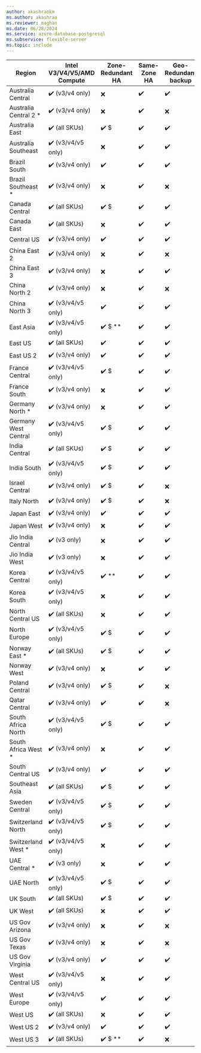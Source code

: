 ```yaml
---
author: akashraokm
ms.author: akashrao
ms.reviewer: maghan
ms.date: 06/28/2024
ms.service: azure-database-postgresql
ms.subservice: flexible-server
ms.topic: include
---
```

| Region | Intel V3/V4/V5/AMD Compute | Zone-Redundant HA | Same-Zone HA | Geo-Redundant backup | 
| ------ | -------------------------- | ----------------- | ------------ | -------------------- | 
| Australia Central | :heavy_check_mark: (v3/v4 only) | :x: | :heavy_check_mark: | :heavy_check_mark: | 
| Australia Central 2 * | :heavy_check_mark: (v3/v4 only) | :x: | :heavy_check_mark: | :x: | 
| Australia East | :heavy_check_mark: (all SKUs) | :heavy_check_mark: $ | :heavy_check_mark: | :heavy_check_mark: | 
| Australia Southeast | :heavy_check_mark: (v3/v4/v5 only) | :x: | :heavy_check_mark: | :heavy_check_mark: | 
| Brazil South | :heavy_check_mark: (v3/v4 only) | :heavy_check_mark: | :heavy_check_mark: | :heavy_check_mark: | 
| Brazil Southeast * | :heavy_check_mark: (v3/v4 only) | :x: | :heavy_check_mark: | :x: | 
| Canada Central | :heavy_check_mark: (all SKUs) | :heavy_check_mark: $ | :heavy_check_mark: | :heavy_check_mark: | 
| Canada East | :heavy_check_mark: (all SKUs) | :x: | :heavy_check_mark: | :heavy_check_mark: | 
| Central US | :heavy_check_mark: (v3/v4 only) | :heavy_check_mark: | :heavy_check_mark: | :heavy_check_mark: | 
| China East 2 | :heavy_check_mark: (v3/v4 only) | :x: | :heavy_check_mark: | :x: | 
| China East 3 | :heavy_check_mark: (v3/v4 only) | :x: | :heavy_check_mark: | :heavy_check_mark: | 
| China North 2 | :heavy_check_mark: (v3/v4 only) | :x: | :heavy_check_mark: | :x: | 
| China North 3 | :heavy_check_mark: (v3/v4/v5 only) | :heavy_check_mark: | :heavy_check_mark: | :heavy_check_mark: | 
| East Asia | :heavy_check_mark: (v3/v4/v5 only) | :heavy_check_mark: $ ** | :heavy_check_mark: | :heavy_check_mark: | 
| East US | :heavy_check_mark: (all SKUs) | :heavy_check_mark: | :heavy_check_mark: | :heavy_check_mark: | 
| East US 2 | :heavy_check_mark: (v3/v4 only) | :heavy_check_mark: | :heavy_check_mark: | :heavy_check_mark: | 
| France Central | :heavy_check_mark: (v3/v4/v5 only) | :heavy_check_mark: $ | :heavy_check_mark: | :heavy_check_mark: | 
| France South | :heavy_check_mark: (v3/v4 only) | :x: | :heavy_check_mark: | :heavy_check_mark: | 
| Germany North * | :heavy_check_mark: (v3/v4 only) | :x: | :heavy_check_mark: | :heavy_check_mark: | 
| Germany West Central | :heavy_check_mark: (v3/v4/v5 only) | :heavy_check_mark: $ | :heavy_check_mark: | :heavy_check_mark: | 
| India Central | :heavy_check_mark: (all SKUs) | :heavy_check_mark: $ | :heavy_check_mark: | :heavy_check_mark: | 
| India South | :heavy_check_mark: (v3/v4/v5 only) | :heavy_check_mark: $ | :heavy_check_mark: | :heavy_check_mark: | 
| Israel Central | :heavy_check_mark: (v3/v4 only) | :heavy_check_mark: $ | :heavy_check_mark: | :x: | 
| Italy North | :heavy_check_mark: (v3/v4 only) | :heavy_check_mark: $ | :heavy_check_mark: | :x: | 
| Japan East | :heavy_check_mark: (v3/v4 only) | :heavy_check_mark: | :heavy_check_mark: | :heavy_check_mark: | 
| Japan West | :heavy_check_mark: (v3/v4 only) | :x: | :heavy_check_mark: | :heavy_check_mark: | 
| Jio India Central | :heavy_check_mark: (v3 only) | :x: | :heavy_check_mark: | :heavy_check_mark: | 
| Jio India West | :heavy_check_mark: (v3 only) | :x: | :heavy_check_mark: | :heavy_check_mark: | 
| Korea Central | :heavy_check_mark: (v3/v4/v5 only) | :heavy_check_mark: ** | :heavy_check_mark: | :heavy_check_mark: | 
| Korea South | :heavy_check_mark: (v3/v4/v5 only) | :x: | :heavy_check_mark: | :heavy_check_mark: | 
| North Central US | :heavy_check_mark: (all SKUs) | :x: | :heavy_check_mark: | :heavy_check_mark: | 
| North Europe | :heavy_check_mark: (v3/v4/v5 only) | :heavy_check_mark: $ | :heavy_check_mark: | :heavy_check_mark: | 
| Norway East * | :heavy_check_mark: (all SKUs) | :heavy_check_mark: $ | :heavy_check_mark: | :heavy_check_mark: | 
| Norway West | :heavy_check_mark: (v3/v4 only) | :x: | :heavy_check_mark: | :heavy_check_mark: | 
| Poland Central | :heavy_check_mark: (v3/v4 only) | :heavy_check_mark: $ | :heavy_check_mark: | :x: | 
| Qatar Central | :heavy_check_mark: (v3/v4 only) | :heavy_check_mark: | :heavy_check_mark: | :x: | 
| South Africa North | :heavy_check_mark: (v3/v4/v5 only) | :heavy_check_mark: $ | :heavy_check_mark: | :heavy_check_mark: | 
| South Africa West * | :heavy_check_mark: (v3/v4 only) | :x: | :heavy_check_mark: | :heavy_check_mark: | 
| South Central US | :heavy_check_mark: (v3/v4 only) | :heavy_check_mark: | :heavy_check_mark: | :heavy_check_mark: | 
| Southeast Asia | :heavy_check_mark: (all SKUs) | :heavy_check_mark: $ | :heavy_check_mark: | :heavy_check_mark: | 
| Sweden Central | :heavy_check_mark: (v3/v4/v5 only) | :heavy_check_mark: $ | :heavy_check_mark: | :heavy_check_mark: | 
| Switzerland North | :heavy_check_mark: (v3/v4/v5 only) | :heavy_check_mark: $ | :heavy_check_mark: | :heavy_check_mark: | 
| Switzerland West * | :heavy_check_mark: (v3/v4/v5 only) | :x: | :heavy_check_mark: | :heavy_check_mark: | 
| UAE Central * | :heavy_check_mark: (v3 only) | :x: | :heavy_check_mark: | :heavy_check_mark: | 
| UAE North | :heavy_check_mark: (v3/v4/v5 only) | :heavy_check_mark: $ | :heavy_check_mark: | :heavy_check_mark: | 
| UK South | :heavy_check_mark: (all SKUs) | :heavy_check_mark: $ | :heavy_check_mark: | :heavy_check_mark: | 
| UK West | :heavy_check_mark: (all SKUs) | :x: | :heavy_check_mark: | :heavy_check_mark: | 
| US Gov Arizona | :heavy_check_mark: (v3/v4 only) | :x: | :heavy_check_mark: | :x: | 
| US Gov Texas | :heavy_check_mark: (v3/v4 only) | :x: | :heavy_check_mark: | :x: | 
| US Gov Virginia | :heavy_check_mark: (v3/v4 only) | :heavy_check_mark: | :heavy_check_mark: | :heavy_check_mark: | 
| West Central US | :heavy_check_mark: (v3/v4/v5 only) | :x: | :heavy_check_mark: | :heavy_check_mark: | 
| West Europe | :heavy_check_mark: (v3/v4/v5 only) | :heavy_check_mark: | :heavy_check_mark: | :heavy_check_mark: | 
| West US | :heavy_check_mark: (all SKUs) | :x: | :heavy_check_mark: | :heavy_check_mark: | 
| West US 2 | :heavy_check_mark: (v3/v4 only) | :heavy_check_mark: | :heavy_check_mark: | :heavy_check_mark: | 
| West US 3 | :heavy_check_mark: (all SKUs) | :heavy_check_mark: $ ** | :heavy_check_mark: | :x: | 
